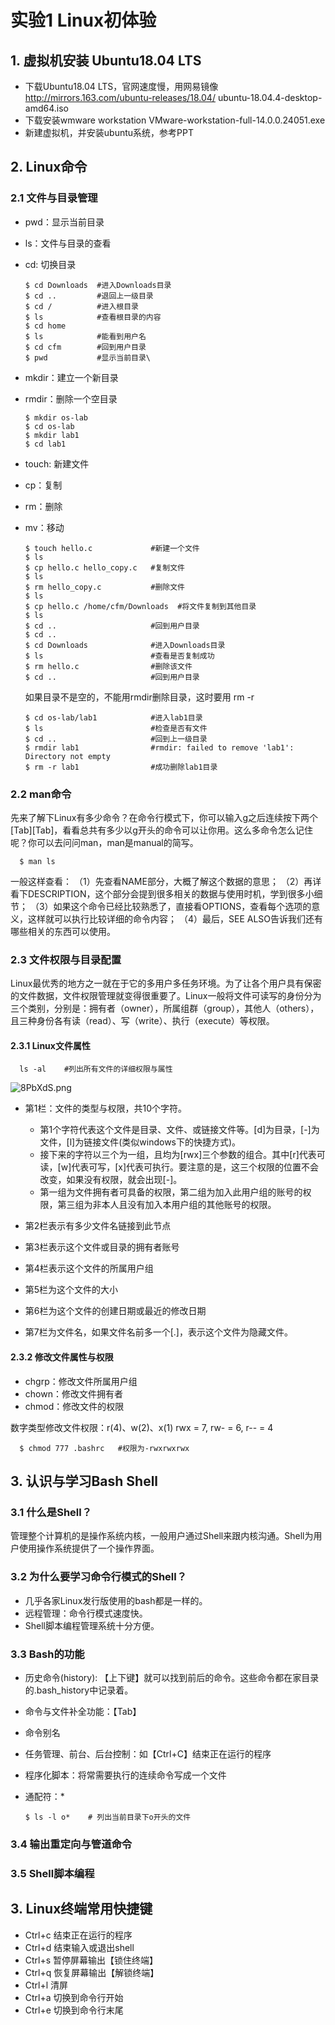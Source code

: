 # 实验1 Linux初体验
## 1. 虚拟机安装 Ubuntu18.04 LTS
- 下载Ubuntu18.04 LTS，官网速度慢，用网易镜像
  http://mirrors.163.com/ubuntu-releases/18.04/
  ubuntu-18.04.4-desktop-amd64.iso
- 下载安装wmware workstation
  VMware-workstation-full-14.0.0.24051.exe
- 新建虚拟机，并安装ubuntu系统，参考PPT

## 2. Linux命令
### 2.1 文件与目录管理
- pwd：显示当前目录
- ls：文件与目录的查看
- cd: 切换目录

      $ cd Downloads  #进入Downloads目录
      $ cd ..         #退回上一级目录
      $ cd /          #进入根目录
      $ ls            #查看根目录的内容
      $ cd home       
      $ ls            #能看到用户名
      $ cd cfm        #回到用户目录
      $ pwd           #显示当前目录\

- mkdir：建立一个新目录
- rmdir：删除一个空目录

      $ mkdir os-lab 
      $ cd os-lab
      $ mkdir lab1
      $ cd lab1

- touch: 新建文件
- cp：复制
- rm：删除
- mv：移动

      $ touch hello.c             #新建一个文件
      $ ls
      $ cp hello.c hello_copy.c   #复制文件
      $ ls
      $ rm hello_copy.c           #删除文件
      $ ls
      $ cp hello.c /home/cfm/Downloads  #将文件复制到其他目录
      $ ls
      $ cd ..                     #回到用户目录
      $ cd ..
      $ cd Downloads              #进入Downloads目录
      $ ls                        #查看是否复制成功
      $ rm hello.c                #删除该文件
      $ cd ..                     #回到用户目录
  
  如果目录不是空的，不能用rmdir删除目录，这时要用 rm -r 

      $ cd os-lab/lab1            #进入lab1目录
      $ ls                        #检查是否有文件
      $ cd ..                     #回到上一级目录
      $ rmdir lab1                #rmdir: failed to remove 'lab1': Directory not empty
      $ rm -r lab1                #成功删除lab1目录

### 2.2 man命令
先来了解下Linux有多少命令？在命令行模式下，你可以输入g之后连续按下两个[Tab][Tab]，看看总共有多少以g开头的命令可以让你用。这么多命令怎么记住呢？你可以去问问man，man是manual的简写。

      $ man ls

一般这样查看：
（1）先查看NAME部分，大概了解这个数据的意思；
（2）再详看下DESCRIPTION，这个部分会提到很多相关的数据与使用时机，学到很多小细节；
（3）如果这个命令已经比较熟悉了，直接看OPTIONS，查看每个选项的意义，这样就可以执行比较详细的命令内容；
（4）最后，SEE ALSO告诉我们还有哪些相关的东西可以使用。

### 2.3 文件权限与目录配置
Linux最优秀的地方之一就在于它的多用户多任务环境。为了让各个用户具有保密的文件数据，文件权限管理就变得很重要了。Linux一般将文件可读写的身份分为三个类别，分别是：拥有者（owner），所属组群（group），其他人（others），且三种身份各有读（read）、写（write）、执行（execute）等权限。
#### 2.3.1 Linux文件属性
  
      ls -al    #列出所有文件的详细权限与属性

![8PbXdS.png](https://s2.ax1x.com/2020/03/10/8PbXdS.png)

- 第1栏：文件的类型与权限，共10个字符。
  - 第1个字符代表这个文件是目录、文件、或链接文件等。[d]为目录，[-]为文件，[l]为链接文件(类似windows下的快捷方式)。
  - 接下来的字符以三个为一组，且均为[rwx]三个参数的组合。其中[r]代表可读，[w]代表可写，[x]代表可执行。要注意的是，这三个权限的位置不会改变，如果没有权限，就会出现[-]。
  - 第一组为文件拥有者可具备的权限，第二组为加入此用户组的账号的权限，第三组为非本人且没有加入本用户组的其他账号的权限。
  
- 第2栏表示有多少文件名链接到此节点
- 第3栏表示这个文件或目录的拥有者账号
- 第4栏表示这个文件的所属用户组
- 第5栏为这个文件的大小
- 第6栏为这个文件的创建日期或最近的修改日期
- 第7栏为文件名，如果文件名前多一个[.]，表示这个文件为隐藏文件。
#### 2.3.2 修改文件属性与权限
- chgrp：修改文件所属用户组
- chown：修改文件拥有者
- chmod：修改文件的权限
  
数字类型修改文件权限：r(4)、w(2)、x(1)
rwx = 7, rw- = 6, r-- = 4

      $ chmod 777 .bashrc   #权限为-rwxrwxrwx

## 3. 认识与学习Bash Shell
### 3.1 什么是Shell？
管理整个计算机的是操作系统内核，一般用户通过Shell来跟内核沟通。Shell为用户使用操作系统提供了一个操作界面。

### 3.2 为什么要学习命令行模式的Shell？
- 几乎各家Linux发行版使用的bash都是一样的。
- 远程管理：命令行模式速度快。
- Shell脚本编程管理系统十分方便。
  
### 3.3 Bash的功能
- 历史命令(history): 【上下键】就可以找到前后的命令。这些命令都在家目录的.bash_history中记录着。
- 命令与文件补全功能：【Tab】
- 命令别名
- 任务管理、前台、后台控制：如【Ctrl+C】结束正在运行的程序
- 程序化脚本：将常需要执行的连续命令写成一个文件
- 通配符：*

      $ ls -l o*    # 列出当前目录下o开头的文件

### 3.4 输出重定向与管道命令




### 3.5 Shell脚本编程




## 3. Linux终端常用快捷键
- Ctrl+c 结束正在运行的程序
- Ctrl+d 结束输入或退出shell
- Ctrl+s 暂停屏幕输出【锁住终端】
- Ctrl+q 恢复屏幕输出【解锁终端】
- Ctrl+l 清屏
- Ctrl+a 切换到命令行开始
- Ctrl+e 切换到命令行末尾


